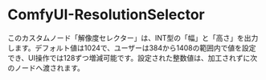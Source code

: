 # ComfyUI-ResolutionSelector
このカスタムノード「解像度セレクター」は、INT型の「幅」と「高さ」を出力します。デフォルト値は1024で、ユーザーは384から1408の範囲内で値を設定でき、UI操作では128ずつ増減可能です。設定された整数値は、加工されずに次のノードへ渡されます。
